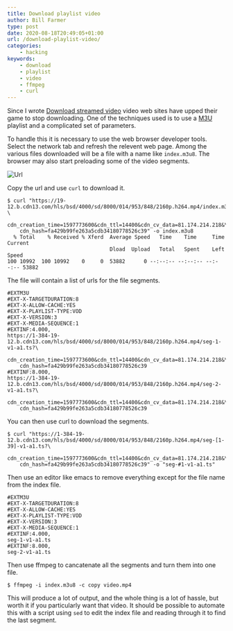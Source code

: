 ```yaml
---
title: Download playlist video
author: Bill Farmer
type: post
date: 2020-08-18T20:49:05+01:00
url: /download-playlist-video/
categories:
    - hacking
keywords:
    - download
    - playlist
    - video
    - ffmpeg
    - curl
---
```


Since I wrote [Download streamed video][1] video web sites have upped
their game to stop downloading. One of the techniques used is to use a
[M3U][2] playlist and a complicated set of parameters.

To handle this it is necessary to use the web browser developer
tools. Select the network tab and refresh the relevent web page. Among
the various files downloaded will be a file with a name like
`index.m3u8`. The browser may also start preloading some of the video
segments.

![Url][3]

Copy the url and use `curl` to download it.

```shell
$ curl "https://19-12.b.cdn13.com/hls/bsd/4000/sd/8000/014/953/848/2160p.h264.mp4/index.m3u8?\
    cdn_creation_time=1597773600&cdn_ttl=14400&cdn_cv_data=81.174.214.218&\
    cdn_hash=fa429b99fe263a5cdb34180778526c39" -o index.m3u8
  % Total    % Received % Xferd  Average Speed   Time    Time     Time  Current
                                 Dload  Upload   Total   Spent    Left  Speed
100 10992  100 10992    0     0  53882      0 --:--:-- --:--:-- --:--:-- 53882
```

The file will contain a list of urls for the file segments.

```shell
#EXTM3U
#EXT-X-TARGETDURATION:8
#EXT-X-ALLOW-CACHE:YES
#EXT-X-PLAYLIST-TYPE:VOD
#EXT-X-VERSION:3
#EXT-X-MEDIA-SEQUENCE:1
#EXTINF:4.000,
https://1-384-19-12.b.cdn13.com/hls/bsd/4000/sd/8000/014/953/848/2160p.h264.mp4/seg-1-v1-a1.ts?\
    cdn_creation_time=1597773600&cdn_ttl=14400&cdn_cv_data=81.174.214.218&\
    cdn_hash=fa429b99fe263a5cdb34180778526c39
#EXTINF:8.000,
https://1-384-19-12.b.cdn13.com/hls/bsd/4000/sd/8000/014/953/848/2160p.h264.mp4/seg-2-v1-a1.ts?\
    cdn_creation_time=1597773600&cdn_ttl=14400&cdn_cv_data=81.174.214.218&\
    cdn_hash=fa429b99fe263a5cdb34180778526c39
```

You can then use curl to download the segments.

```shell
$ curl "https://1-384-19-12.b.cdn13.com/hls/bsd/4000/sd/8000/014/953/848/2160p.h264.mp4/seg-[1-39]-v1-a1.ts?\
    cdn_creation_time=1597773600&cdn_ttl=14400&cdn_cv_data=81.174.214.218&\
    cdn_hash=fa429b99fe263a5cdb34180778526c39" -o "seg-#1-v1-a1.ts"
```

Then use an editor like emacs to remove everything except for the file
name from the index file.

```shell
#EXTM3U
#EXT-X-TARGETDURATION:8
#EXT-X-ALLOW-CACHE:YES
#EXT-X-PLAYLIST-TYPE:VOD
#EXT-X-VERSION:3
#EXT-X-MEDIA-SEQUENCE:1
#EXTINF:4.000,
seg-1-v1-a1.ts
#EXTINF:8.000,
seg-2-v1-a1.ts
```

Then use ffmpeg to cancatenate all the segments and turn them into one file.

```shell
$ ffmpeg -i index.m3u8 -c copy video.mp4
```

This will produce a lot of output, and the whole thing is a lot of
hassle, but worth it if you particularly want that video. It should be
possible to automate this with a script using `sed` to edit the index
file and reading through it to find the last segment.

 [1]: download-streamed-video
 [2]: https://en.wikipedia.org/wiki/M3U
 [3]: images/2020/08/Url.png
